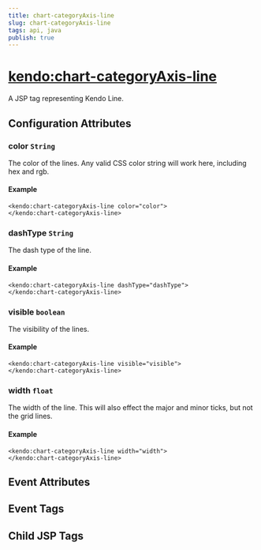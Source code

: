 ```yaml
---
title: chart-categoryAxis-line
slug: chart-categoryAxis-line
tags: api, java
publish: true
---
```


# <kendo:chart-categoryAxis-line>
A JSP tag representing Kendo Line.

## Configuration Attributes


### color `String`

The color of the lines. Any valid CSS color string will work here, including hex and rgb.

#### Example
    <kendo:chart-categoryAxis-line color="color">
    </kendo:chart-categoryAxis-line>
    

### dashType `String`

The dash type of the line.

#### Example
    <kendo:chart-categoryAxis-line dashType="dashType">
    </kendo:chart-categoryAxis-line>
    

### visible `boolean`

The visibility of the lines.

#### Example
    <kendo:chart-categoryAxis-line visible="visible">
    </kendo:chart-categoryAxis-line>
    

### width `float`

The width of the line. This will also effect the major and minor ticks, but
not the grid lines.

#### Example
    <kendo:chart-categoryAxis-line width="width">
    </kendo:chart-categoryAxis-line>
    

## Event Attributes


## Event Tags


## Child JSP Tags

